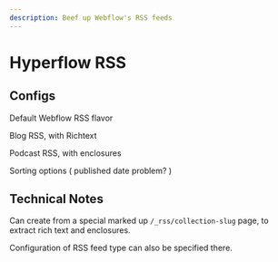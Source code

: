 ```yaml
---
description: Beef up Webflow's RSS feeds
---
```


# Hyperflow RSS

## Configs

Default Webflow RSS flavor

Blog RSS, with Richtext

Podcast RSS, with enclosures

Sorting options ( published date problem? )&#x20;

## Technical Notes

Can create from a special marked up `/_rss/collection-slug` page, to extract rich text and enclosures.&#x20;

Configuration of RSS feed type can also be specified there.&#x20;



